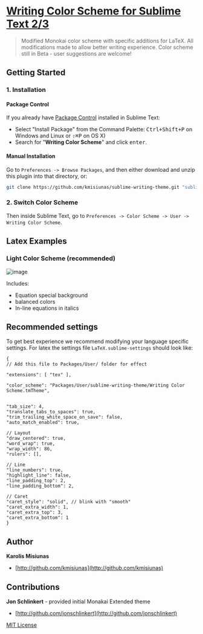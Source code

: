 # [Writing Color Scheme for Sublime Text 2/3](https://github.com/kmisiunas/sublime-writing-color-scheme)

> Modified Monokai color scheme with specific additions for LaTeX. All modifications made to allow better writing experience. Color scheme still in Beta - user suggestions are welcome!

## Getting Started

### 1. Installation

#### Package Control

If you already have [Package Control](http://wbond.net/sublime_packages/package_control/) installed in Sublime Text:

* Select "Install Package" from the Command Palette: <kbd>Ctrl+Shift+P</kbd> on Windows and Linux or <kbd>⇧⌘P</kbd> on OS X)
* Search for "**Writing Color Scheme**" and click <kbd>enter</kbd>.

#### Manual Installation

Go to `Preferences -> Browse Packages`, and then either download and unzip this plugin into that directory, or:

``` bash
git clone https://github.com/kmisiunas/sublime-writing-theme.git "sublime-writing-color-scheme"
```

### 2. Switch Color Scheme

Then inside Sublime Text, go to `Preferences -> Color Scheme -> User -> Writing Color Scheme`.


## Latex Examples

### Light Color Scheme (recommended)

![image](https://raw.githubusercontent.com/kmisiunas/sublime-writing-theme/master/screenshots/bright-theme.png)

Includes: 
 - Equation special background
 - balanced colors
 - In-line equations in italics

## Recommended settings

To get best experience we recommend modifying your language specific settings. For latex the settings file `LaTeX.sublime-settings` should look like:

    {
    // Add this file to Packages/User/ folder for effect

    "extensions": [ "tex" ],

    "color_scheme": "Packages/User/sublime-writing-theme/Writing Color Scheme.tmTheme",


    "tab_size": 4,
    "translate_tabs_to_spaces": true,
    "trim_trailing_white_space_on_save": false,
    "auto_match_enabled": true,

    // Layout
    "draw_centered": true,
    "word_wrap": true,
    "wrap_width": 86,
    "rulers": [],

    // Line
    "line_numbers": true,
    "highlight_line": false,
    "line_padding_top": 2,
    "line_padding_bottom": 2,

    // Caret
    "caret_style": "solid", // blink with "smooth"
    "caret_extra_width": 1, 
    "caret_extra_top": 3,
    "caret_extra_bottom": 1
    }

## Author

**Karolis Misiunas**

+ [http://github.com/kmisiunas](http://github.com/kmisiunas)


## Contributions

**Jon Schlinkert** - provided initial Monakai Extended theme
+ [http://github.com/jonschlinkert](http://github.com/jonschlinkert)

[MIT License](LICENSE-MIT)
